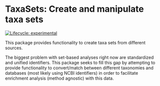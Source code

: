 # TaxaSets: Create and manipulate taxa sets  

<!-- badges: start -->
[![Lifecycle: experimental](https://img.shields.io/badge/lifecycle-experimental-orange.svg)](https://lifecycle.r-lib.org/articles/stages.html#experimental)
<!-- badges: end -->


This package provides functionality to create taxa sets from different sources. 

The biggest problem with set-based analyses right now are standardized and unified identifiers. This package seeks to fill this gap by attempting to provide functionality to convert/match between different taxonomies and databases (most likely using NCBI identifiers) in order to facilitate enrichment analysis (method agnostic) with this data.  
